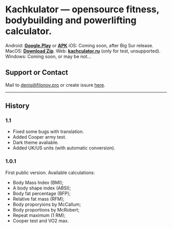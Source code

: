 # Kachkulator — opensource fitness, bodybuilding and powerlifting calculator.

Android: **[Google.Play](https://play.google.com/store/apps/details?id=pro.filonov.kachkulator)** or **[APK](https://github.com/filonov/kachculator/releases/download/v.1.1/app-release.apk)**
iOS: Coming soon, after Big Sur release.
MacOS: **[Download Zip](https://github.com/filonov/kachculator/releases/download/v.1.1/macos-1.1.zip)**.
Web: **[kachculator.ru](https://kachculator.ru)** (only for test, unsupported).
Windows: Coming soon, or may be not...

## Support or Contact

Mail to [denis@filonov.pro](mailto://denis@filonov.pro)
or create issure [here](https://github.com/filonov/kachculator/issues).

---

## History

### 1.1
- Fixed some bugs with translation.
- Added Cooper army test.
- Dark theme avaliable.
- Added UK/US units (with automatic conversion).

### 1.0.1
First public version. Available calculations: 
- Body Mass Index (BMI);
- A body shape index (ABSI);
- Body fat percentage (BFP);
- Relative fat mass (RFM);
- Body proporyions by McCallum;
- Body proportions by McRobert;
- Repeat maximum (1 RM);
- Cooper test and VO2 max.